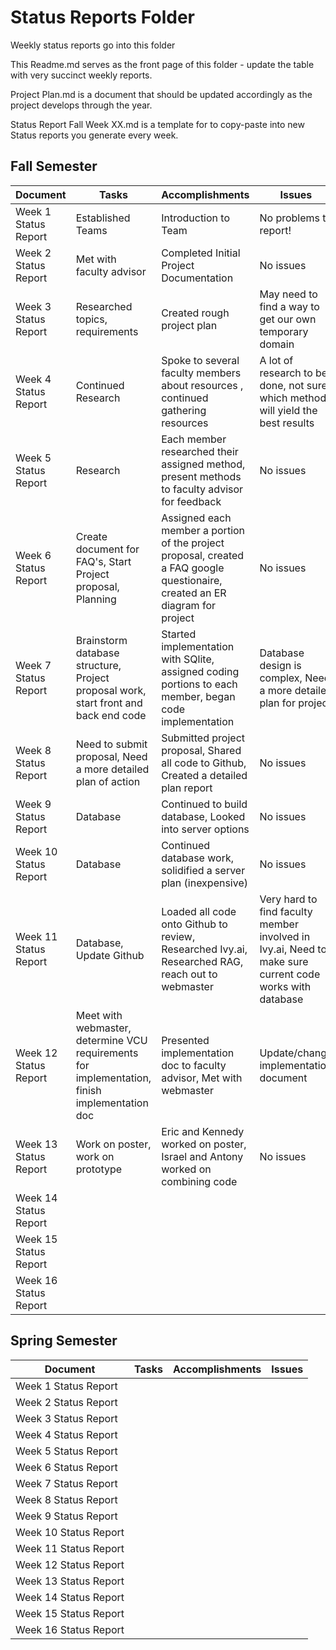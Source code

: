 # Status Reports Folder
Weekly status reports go into this folder

This Readme.md serves as the front page of this folder - update the table with very succinct weekly reports.

Project Plan.md is a document that should be updated accordingly as the project develops through the year.

Status Report Fall Week XX.md is a template for to copy-paste into new Status reports you generate every week.

## Fall Semester

| Document | Tasks | Accomplishments | Issues |
|---|---|---|---|
| Week 1 Status Report | Established Teams |Introduction to Team | No problems to report! |
| Week 2 Status Report | Met with faculty advisor|Completed Initial Project Documentation |No issues |
| Week 3 Status Report | Researched topics, requirements|Created rough project plan |May need to find a way to get our own temporary domain |
| Week 4 Status Report | Continued Research | Spoke to several faculty members about resources , continued gathering resources | A lot of research to be done, not sure which method will yield the best results |
| Week 5 Status Report | Research | Each member researched their assigned method, present methods to faculty advisor for feedback | No issues |
| Week 6 Status Report |Create document for FAQ's, Start Project proposal, Planning | Assigned each member a portion of the project proposal, created a FAQ google questionaire, created an ER diagram for project  | No issues |
| Week 7 Status Report | Brainstorm database structure, Project proposal work, start front and back end code | Started implementation with SQlite, assigned coding portions to each member, began code implementation | Database design is complex, Need a more detailed plan for project |
| Week 8 Status Report | Need to submit proposal, Need a more detailed plan of action | Submitted project proposal, Shared all code to Github, Created a detailed plan report| No issues |
| Week 9 Status Report | Database | Continued to build database, Looked into server options | No issues |
| Week 10 Status Report | Database | Continued database work, solidified a server plan (inexpensive) | No issues |
| Week 11 Status Report | Database, Update Github | Loaded all code onto Github to review, Researched Ivy.ai, Researched RAG, reach out to webmaster | Very hard to find faculty member involved in Ivy.ai, Need to make sure current code works with database |
| Week 12 Status Report |  Meet with webmaster, determine VCU requirements for implementation, finish implementation doc | Presented implementation doc to faculty advisor, Met with webmaster | Update/change implementation document |
| Week 13 Status Report | Work on poster, work on prototype | Eric and Kennedy worked on poster, Israel and Antony worked on combining code | No issues |
| Week 14 Status Report | | | |
| Week 15 Status Report | | | |
| Week 16 Status Report | | | |

## Spring Semester

| Document | Tasks | Accomplishments| Issues |
|---|---|---|---|
| Week 1 Status Report | | | |
| Week 2 Status Report | | | |
| Week 3 Status Report | | | |
| Week 4 Status Report | | | |
| Week 5 Status Report | | | |
| Week 6 Status Report | | | |
| Week 7 Status Report | | | |
| Week 8 Status Report | | | |
| Week 9 Status Report | | | |
| Week 10 Status Report | | | |
| Week 11 Status Report | | | |
| Week 12 Status Report | | | |
| Week 13 Status Report | | | |
| Week 14 Status Report | | | |
| Week 15 Status Report | | | |
| Week 16 Status Report | | | |
